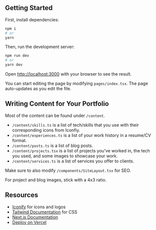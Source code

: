 ## Getting Started

First, install dependencies:
```bash
npm i
# or
yarn
```

Then, run the development server:

```bash
npm run dev
# or
yarn dev
```

Open [http://localhost:3000](http://localhost:3000) with your browser to see the result.

You can start editing the page by modifying `pages/index.tsx`. The page auto-updates as you edit the file.

## Writing Content for Your Portfolio

Most of the content can be found under `/content`.
- `/content/skills.ts` is a list of tech/skills that you use with their corresponding icons from Iconfiy.
- `/content/experiences.ts` is a list of your work history in a resume/CV format.
- `/content/posts.ts` is a list of blog posts.
- `/content/projects.tsx` is a list of projects you've worked in, the tech you used, and some images to showcase your work.
- `/content/services.ts` is a list of services you offer to clients.

Make sure to also modify `/components/SiteLayout.tsx` for SEO.

For project and blog images, stick with a 4x3 ratio.

## Resources

- [Iconify](https://iconify.design/) for icons and logos
- [Tailwind Documentation](https://tailwindcss.com/) for CSS
- [Next.js Documentation](https://nextjs.org/docs)
- [Deploy on Vercel](https://nextjs.org/docs/deployment)

